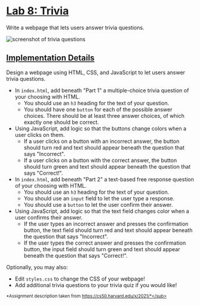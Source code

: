 [Lab 8: Trivia](https://cs50.harvard.edu/x/2021/labs/8/#lab-8-trivia)
=====================================================================

Write a webpage that lets users answer trivia questions.

![screenshot of trivia questions](https://cs50.harvard.edu/x/2021/labs/8/questions.png)

[Implementation Details](https://cs50.harvard.edu/x/2021/labs/8/#implementation-details)
----------------------------------------------------------------------------------------

Design a webpage using HTML, CSS, and JavaScript to let users answer trivia questions.

-   In `index.html`, add beneath "Part 1" a multiple-choice trivia question of your choosing with HTML.
    -   You should use an `h3` heading for the text of your question.
    -   You should have one `button` for each of the possible answer choices. There should be at least three answer choices, of which exactly one should be correct.
-   Using JavaScript, add logic so that the buttons change colors when a user clicks on them.
    -   If a user clicks on a button with an incorrect answer, the button should turn red and text should appear beneath the question that says "Incorrect".
    -   If a user clicks on a button with the correct answer, the button should turn green and text should appear beneath the question that says "Correct!".
-   In `index.html`, add beneath "Part 2" a text-based free response question of your choosing with HTML.
    -   You should use an `h3` heading for the text of your question.
    -   You should use an `input` field to let the user type a response.
    -   You should use a `button` to let the user confirm their answer.
-   Using JavaScript, add logic so that the text field changes color when a user confirms their answer.
    -   If the user types an incorrect answer and presses the confirmation button, the text field should turn red and text should appear beneath the question that says "Incorrect".
    -   If the user types the correct answer and presses the confirmation button, the input field should turn green and text should appear beneath the question that says "Correct!".

Optionally, you may also:

-   Edit `styles.css` to change the CSS of your webpage!
-   Add additional trivia questions to your trivia quiz if you would like!

<sub>*Assignment description taken from https://cs50.harvard.edu/x/2021/*</sub>

